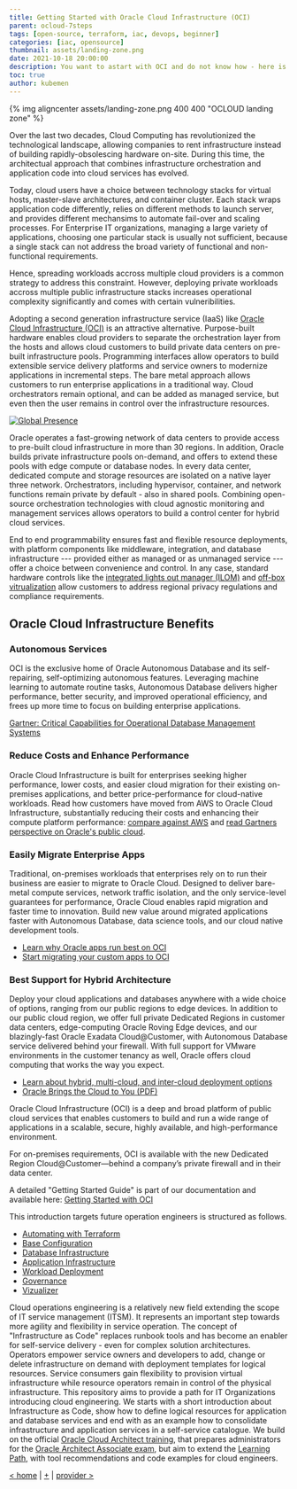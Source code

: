 ```yaml
---
title: Getting Started with Oracle Cloud Infrastructure (OCI)
parent: ocloud-7steps
tags: [open-source, terraform, iac, devops, beginner]
categories: [iac, opensource]
thumbnail: assets/landing-zone.png
date: 2021-10-18 20:00:00
description: You want to astart with OCI and do not know how - here is a short summary what OCI is all about it
toc: true
author: kubemen
---
```

{% img aligncenter assets/landing-zone.png 400 400 "OCLOUD landing zone" %}

Over the last two decades, Cloud Computing has revolutionized the technological landscape, allowing companies to rent infrastructure instead of building rapidly-obsolescing hardware on-site. During this time, the architectual approach that combines infrastructure orchestration and application code into cloud services has evolved. 

Today, cloud users have a choice between technology stacks for virtual hosts, master-slave architectures, and container cluster. Each stack wraps application code differently, relies on different methods to launch server, and provides different mechansims to automate fail-over and scaling processes. For Enterprise IT organizations, managing a large variety of applications, choosing one particular stack is usually not sufficient, because a single stack can not address the broad variety of functional and non-functional requirements.

Hence, spreading workloads accross multiple cloud providers is a common strategy to address this constraint. However, deploying private workloads accross multiple public infrastructure stacks increases operational complexity significantly and comes with certain vulneribilities. 

Adopting a second generation infrastructure service (IaaS) like [Oracle Cloud Infrastructure (OCI)][oci_cloud] is an attractive alternative. Purpose-built hardware enables cloud providers to separate the orchestration layer from the hosts and allows cloud customers to build private data centers on pre-built infrastructure pools. Programming interfaces allow operators to build extensible service delivery platforms and service owners to modernize applications in incremental steps. The bare metal approach allows customers to run enterprise applications in a traditional way. Cloud orchestrators remain optional, and can be added as managed service, but even then the user remains in control over the infrastructure resources. 

[<img alt="Global Presence" src="https://www.oracle.com/a/ocom/img/rc24-oci-region-map.png" title="Data Center Regions">][oci_regionmap]

Oracle operates a fast-growing network of data centers to provide access to pre-built cloud infrastructure in more than 30 regions. In addition, Oracle builds private infrastructure pools on-demand, and offers to extend these pools with edge compute or database nodes. In every data center, dedicated compute and storage resources are isolated on a native layer three network. Orchestrators, including hypervisor, container, and network functions remain private by default - also in shared pools. Combining open-source orchestration technologies with cloud agnostic monitoring and management services allows operators to build a control center for hybrid cloud services. 

End to end programmability ensures fast and flexible resource deployments, with platform components like middleware, integration, and database infrastructure --- provided either as managed or as unmanaged service --- offer a choice between convenience and control. In any case, standard hardware controls like the [integrated lights out manager (ILOM)][oci_ilom] and [off-box vitrualization][oci_offbox] allow customers to address regional privacy regulations and compliance requirements.

## Oracle Cloud Infrastructure Benefits

### Autonomous Services

OCI is the exclusive home of Oracle Autonomous Database and its self-repairing, self-optimizing autonomous features. Leveraging machine learning to automate routine tasks, Autonomous Database delivers higher performance, better security, and improved operational efficiency, and frees up more time to focus on building enterprise applications.

[Gartner: Critical Capabilities for Operational Database Management Systems](https://www.oracle.com/database/gartner-dbms.html)  

### Reduce Costs and Enhance Performance


Oracle Cloud Infrastructure is built for enterprises seeking higher performance, lower costs, and easier cloud migration for their existing on-premises applications, and better price-performance for cloud-native workloads. Read how customers have moved from AWS to Oracle Cloud Infrastructure, substantially reducing their costs and enhancing their compute platform performance: [compare against AWS](https://www.oracle.com/cloud/economics/) and [read Gartners perspective on Oracle's public cloud](https://www.oracle.com/cloud/gartner-oci.html).

### Easily Migrate Enterprise Apps

Traditional, on-premises workloads that enterprises rely on to run their business are easier to migrate to Oracle Cloud. Designed to deliver bare-metal compute services, network traffic isolation, and the only service-level guarantees for performance, Oracle Cloud enables rapid migration and faster time to innovation. Build new value around migrated applications faster with Autonomous Database, data science tools, and our cloud native development tools.

- [Learn why Oracle apps run best on OCI](https://www.oracle.com/cloud/migrate-applications-to-oracle-cloud/)
- [Start migrating your custom apps to OCI](https://www.oracle.com/cloud/migrate-custom-applications-to-cloud/)

### Best Support for Hybrid Architecture

Deploy your cloud applications and databases anywhere with a wide choice of options, ranging from our public regions to edge devices. In addition to our public cloud region, we offer full private Dedicated Regions in customer data centers, edge-computing Oracle Roving Edge devices, and our blazingly-fast Oracle Exadata Cloud@Customer, with Autonomous Database service delivered behind your firewall. With full support for VMware environments in the customer tenancy as well, Oracle offers cloud computing that works the way you expect.

- [Learn about hybrid, multi-cloud, and inter-cloud deployment options](https://www.oracle.com/cloud/cloud-deployment-models/)
- [Oracle Brings the Cloud to You (PDF)](https://www.oracle.com/a/ocom/docs/engineered-systems/exadata/idc-adb-on-exac-at-cloud.pdf)

Oracle Cloud Infrastructure (OCI) is a deep and broad platform of public cloud services that enables customers to build and run a wide range of applications in a scalable, secure, highly available, and high-performance environment.

For on-premises requirements, OCI is available with the new Dedicated Region Cloud@Customer—behind a company’s private firewall and in their data center. 

A detailed "Getting Started Guide" is part of our documentation and available here: [Getting Started with OCI][oci_intro]

This introduction targets future operation engineers is structured as follows.

* [Automating with Terraform][provider]
* [Base Configuration][base]
* [Database Infrastructure][db-infra]
* [Application Infrastructure][app-infra]
* [Workload Deployment][workload]
* [Governance][governance]
* [Vizualizer][vizualize]

<!--EDIT-->

Cloud operations engineering is a relatively new field extending the scope of IT service management (ITSM). It represents an important step towards more agility and flexibility in service operation. The concept of "Infrastructure as Code" replaces runbook tools and has become an enabler for self-service delivery - even for complex solution architectures. Operators empower service owners and developers to add, change or delete infrastructure on demand with deployment templates for logical resources. Service consumers gain flexibility to provision virtual infrastructure while resource operators remain in control of the physical infrastructure. This repository aims to provide a path for IT Organizations introducing cloud engineering. We starts with a short introduction about Infrastructure as Code, show how to define logical resources for application and database services and end with as an example how to consolidate infrastructure and application services in a self-service catalogue. We build on the official [Oracle Cloud Architect training][oci_training], that prepares administrators for the [Oracle Architect Associate exam][oci_certification], but aim to extend the [Learning Path][oci_learning], with tool recommendations and code examples for cloud engineers.

[< home][home] | [+][intro] | [provider >][provider] 

<!--- Links -->
[home]:       index
[intro]:      step1-intro
[provider]:   step1-provider
[base]:       step2-base
[db-infra]:   step3-dbinfra
[app-infra]:  step4-appinfra
[workload]:   step5-workload
[governance]: step6-governance
[vizualize]:  step7-vizualize

[oci_certification]: https://www.oracle.com/cloud/iaas/training/architect-associate.html
[oci_cli]:           https://docs.oracle.com/en-us/iaas/tools/oci-cli/latest/oci_cli_docs/
[oci_cloud]:         https://www.oracle.com/cloud/
[oci_cloudshell]:    https://docs.cloud.oracle.com/en-us/iaas/Content/API/Concepts/cloudshellintro.htm
[oci_data]:          https://registry.terraform.io/providers/hashicorp/oci/latest/docs
[oci_sdk]:           https://docs.cloud.oracle.com/en-us/iaas/Content/API/SDKDocs/terraform.htm
[oci_freetier]:      http://signup.oraclecloud.com/
[oci_global]:        https://www.oracle.com/cloud/architecture-and-regions.html
[oci_learn]:         https://learn.oracle.com/ols/user-portal
[oci_learning]:      https://learn.oracle.com/ols/learning-path/become-oci-architect-associate/35644/75658
[oci_homeregion]:    https://docs.cloud.oracle.com/en-us/iaas/Content/Identity/Tasks/managingregions.htm
[oci_identifier]:    https://docs.cloud.oracle.com/en-us/iaas/Content/General/Concepts/regions.htm
[oci_identity]:      https://registry.terraform.io/providers/hashicorp/oci/latest/docs/data-sources/identity_availability_domains
[oci_ilom]:          https://www.oracle.com/servers/technologies/integrated-lights-out-manager.html
[oci_offbox]:        https://blogs.oracle.com/cloud-infrastructure/first-principles-l2-network-virtualization-for-lift-and-shift
[oci_provider]:      https://github.com/terraform-providers/terraform-provider-oci
[oci_region]:        https://registry.terraform.io/providers/hashicorp/oci/latest/docs/data-sources/identity_regions
[oci_regions]:       https://www.oracle.com/cloud/data-regions.html
[oci_regionmap]:     https://www.oracle.com/cloud/architecture-and-regions.html
[oci_sdk]:           https://docs.cloud.oracle.com/en-us/iaas/Content/API/SDKDocs/terraform.htm
[oci_tenancy]:       https://docs.oracle.com/en-us/iaas/Content/GSG/Concepts/settinguptenancy.htm
[oci_training]:      https://www.oracle.com/cloud/iaas/training/
[oci_intro]:         https://docs.oracle.com/en-us/iaas/Content/GSG/Concepts/baremetalintro.htm


[tf_doc]: https://registry.terraform.io/providers/hashicorp/oci/latest/docs
[cli_doc]: https://docs.cloud.oracle.com/en-us/iaas/tools/oci-cli/latest/oci_cli_docs/
[iam_doc]: https://docs.cloud.oracle.com/en-us/iaas/Content/Identity/Concepts/overview.htm
[network_doc]: https://docs.cloud.oracle.com/en-us/iaas/Content/Network/Concepts/overview.htm
[compute_doc]: https://docs.cloud.oracle.com/en-us/iaas/Content/Compute/Concepts/computeoverview.htm#Overview_of_the_Compute_Service
[storage_doc]: https://docs.cloud.oracle.com/en-us/iaas/Content/Object/Concepts/objectstorageoverview.htm
[database_doc]: https://docs.cloud.oracle.com/en-us/iaas/Content/Database/Concepts/databaseoverview.htm

[iam_video]: https://www.youtube.com/playlist?list=PLKCk3OyNwIzuuA-wq2rVuxUE13rPTvzQZ
[network_video]: https://www.youtube.com/playlist?list=PLKCk3OyNwIzvHm2E-cGrmoMes-VwanT3P
[compute_video]: https://www.youtube.com/playlist?list=PLKCk3OyNwIzsAjIaUaVsKdXcfBOy6LASv
[storage_video]: https://www.youtube.com/playlist?list=PLKCk3OyNwIzu7zNtt_w1dXFOUbAjheMeo
[database_video]: https://www.youtube.com/watch?v=F4-sxIsnbKI&list=PLKCk3OyNwIzsfuB9kj1CTPavjgByJBXGK

[jmespath_site]: https://jmespath.org/tutorial.html
[jq_site]: https://stedolan.github.io/jq/
[jq_play]: https://jqplay.org/
[json_validate]: https://jsonlint.com/

[vsc_site]: https://code.visualstudio.com/

[terraform]: https://www.terraform.io/
[tf_examples]: https://github.com/terraform-providers/terraform-provider-oci/tree/master/examples
[tf_lint]: https://www.hashicorp.com/blog/announcing-the-terraform-visual-studio-code-extension-v2-0-0

[oci_regions]: https://www.oracle.com/cloud/data-regions.html
